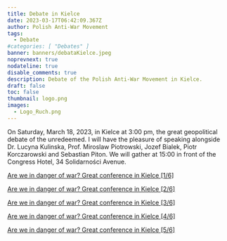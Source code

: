 ```yaml
---
title: Debate in Kielce
date: 2023-03-17T06:42:09.367Z
author: Polish Anti-War Movement
tags:
  - Debate
#categories: [ "Debates" ]
banner: banners/debataKielce.jpeg
noprevnext: true
nodateline: true
disable_comments: true
description: Debate of the Polish Anti-War Movement in Kielce.
draft: false
toc: false
thumbnail: logo.png
images:
  - Logo_Ruch.png
---
```


On Saturday, March 18, 2023, in Kielce at 3:00 pm, the great geopolitical debate of the unredeemed. I will have the pleasure of speaking alongside Dr. Lucyna Kulinska, Prof. Miroslaw Piotrowski, Jozef Bialek, Piotr Korczarowski and Sebastian Piton. We will gather at 15:00 in front of the Congress Hotel, 34 Solidarności Avenue.


[Are we in danger of war? Great conference in Kielce [1/6]](https://www.youtube.com/watch?v=tQMwfJ_-KWE "Are we in danger of war? Great conference in Kielce [1/6]")

[Are we in danger of war? Great conference in Kielce [2/6]](https://www.youtube.com/watch?v=4iCzgZ98NtQ "Are we in danger of war? Great conference in Kielce [2/6]")

[Are we in danger of war? Great conference in Kielce [3/6]](https://www.youtube.com/watch?v=KgMXF0FU6Jw "Are we in danger of war? Great conference in Kielce [3/6]")

[Are we in danger of war? Great conference in Kielce [4/6]](https://www.youtube.com/watch?v=13lwYpm-uno "Are we in danger of war? Great conference in Kielce [4/6]")

[Are we in danger of war? Great conference in Kielce [5/6]](https://www.youtube.com/watch?v=_7PMONnDBLE "Are we in danger of war? Great conference in Kielce [5/6]")
